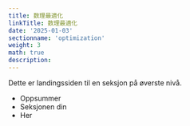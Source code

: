 ```yaml
---
title: 数理最適化
linkTitle: 数理最適化
date: '2025-01-03'
sectionname: 'optimization'
weight: 3
math: true
description:
---
```


Dette er landingssiden til en seksjon på øverste nivå.

* Oppsummer
* Seksjonen din
* Her
